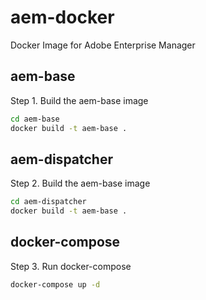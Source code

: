 # aem-docker
Docker Image for Adobe Enterprise Manager

## aem-base
Step 1. Build the aem-base image

```bash
cd aem-base
docker build -t aem-base .
```

## aem-dispatcher
Step 2. Build the aem-base image

```bash
cd aem-dispatcher
docker build -t aem-base .
```

## docker-compose
Step 3. Run docker-compose
```bash
docker-compose up -d
```